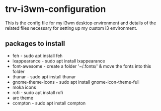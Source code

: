 # trv-i3wm-configuration

This is the config file for my i3wm desktop environment and details of the related files necessary for setting up my custom i3 environment.

## packages to install

* feh - sudo apt install feh
* lxappearance - sudo apt install lxappearance
* font-awesome - create a folder '~/.fonts/' & move the fonts into this folder 
* thunar - sudo apt install thunar
* gnome-theme-icons - sudo apt install gnome-icon-theme-full
* moka icons
* rofi - sudo apt install rofi
* arc theme
* compton - sudo apt install compton

